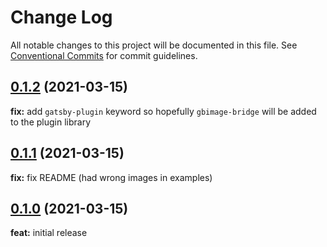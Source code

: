 # Change Log

All notable changes to this project will be documented in this file.
See [Conventional Commits](https://conventionalcommits.org) for commit guidelines.

<a name="0.1.2"></a>

## [0.1.2](https://github.com/timhagn/gatsby-background-image) (2021-03-15)

**fix:** add `gatsby-plugin` keyword so hopefully `gbimage-bridge` will be added
to the plugin library

## [0.1.1](https://github.com/timhagn/gatsby-background-image) (2021-03-15)

**fix:** fix README (had wrong images in examples)

## [0.1.0](https://github.com/timhagn/gatsby-background-image) (2021-03-15)

**feat:** initial release

